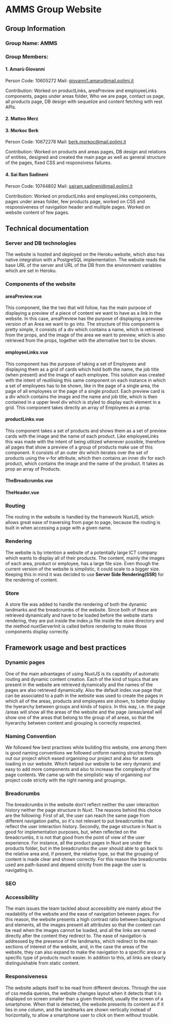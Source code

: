 # AMMS Group Website

## Group Information

### Group Name: AMMS

### Group Members:

#### 1. Amarù Giovanni

Person Code: 10605272
Mail: giovanni1.amaru@mail.polimi.it

Contribution: Worked on productLinks, areaPreview and employeeLinks components, pages under areas folder, Who we are page, contact us page, all products page, DB design with sequelize and content fetching with rest APIs.

#### 2. Matteo Merz

#### 3. Morkoc Berk

Person Code: 10672278
Mail: berk.morkoc@mail.polimi.it

Contribution: Worked on products and areas pages, DB design and relations of entities, designed and created the main page as well as general structure of the pages, fixed CSS and responsivess failures.

#### 4. Sai Ram Sadineni

Person Code: 10744802
Mail: sairam.sadineni@mail.polimi.it

Contribution: Worked on productLinks and employeeLinks components, pages under areas folder, few products page, worked on CSS and responsiveness of navigation header and multiple pages. Worked on website content of few pages. 

## Technical documentation

### Server and DB technologies

The website is hosted and deployed on the Heroku website, which also has native integration with a PostgreSQL implementation. The website reads the base URL of the server and URL of the DB from the environment variables which are set in Heroku.

### Components of the website

#### areaPreview.vue

This component, like the two that will follow, has the main purpose of displaying a preview of a piece of content we want to have as a link in the website.
In this case, areaPreview has the purpose of displaying a preview version of an Area we want to go into.
The structure of this component is pretty simple, it consists of a div which contains a name, which is retrieved from the props, and the image of the area we want to preview, which is also retrieved from the props, together with the alternative text to be shown.

#### employeeLinks.vue

This component has the purpose of taking a set of Employees and displaying them as a grid of cards which hold both the name, the job title (when present) and the image of each employee. This solution was created with the intent of reutilising this same component on each instance in which a set of employees has to be shown, like in the page of a single area, the page of all employees or the page of a single product. Each preview card is a div which contains the image and the name and job title, which is then contained in a upper level div which is styled to display each element in a grid. This component takes directly an array of Employees as a prop.

#### productLinks.vue

This component takes a set of products and shows them as a set of preview cards with the image and the name of each product. Like employeeLinks this was made with the intent of being utilized whenever possible, therefore all pages that show a preview of a group of products make use of this component. It consists of an outer div which iterates over the set of products using the v-for attribute, which then contains an inner div for each product, which contains the image and the name of the product. It takes as prop an array of Products.

#### TheBreadcrumbs.vue

#### TheHeader.vue

### Routing

The routing in the website is handled by the framework NuxtJS, which allows great ease of traversing from page to page, because the routing is built in when accessing a page with a given name.

### Rendering

The website is by intention a website of a potentially large ICT company which wants to display all of their products. The content, mainly the images of each area, product or employee, has a large file size. Even though
the current version of the website is simplistic, it could scale to a bigger size. Keeping this in mind it was decided to use **Server Side Rendering(SSR)** for the rendering of content.

### Store

A store file was added to handle the rendering of both the dynamic landmarks and the breadcrumbs of the website. Since both of these are retrieved dynamically and have to be loaded before the website starts rendering, they are put inside the index.js file inside the store directory and the method nuxtServerInit is called before rendering to make those components display correctly.

## Framework usage and best practices

### Dynamic pages

One of the main advantages of using NuxtJS is its capabilty of automatic routing and dynamic content creation. Each of the kind of topics that are present in the website are retrieved dynamically and the names of the pages are also retrieved dynamically. Also the default index.vue page that can be associated to a path in the website was used to create the pages in which all of the areas, products and employees are shown, to better display the hyerarchy between groups and kinds of topics. In this way, i.e. the page /areas will show all the areas of the website and the page /areas/area1 will show one of the areas that belong to the group of all areas, so that the hyerarchy between content and grouping is correctly respected.

### Naming Convention

We followed few best practises while building this website, one among them is good naming conventions we followed uniform naming structre through out our project which eased organising our project and also for assets loading in our website. Which helped our website to be very dymanic and easy to add more components and also to increase the complexity of the page contents. We came up with the simplistic way of organising our project code strictly with the right naming and groupings.

### Breadcrumbs

The breadcrumbs in the website don't reflect neither the user interaction history neither the page structure in Nuxt. The reasons behind this choice are the following:
First of all, the user can reach the same page from different navigation paths, so it's not relevant to put breadcrumbs that reflect the user interaction history.
Secondly, the page structure in Nuxt is good for implementation purposes, but, when reflected on the breadcrumbs, it is not that good from the point of view of the user experience. For instance, all the product pages in Nuxt are under the products folder, but in the breadcrumbs the user should able to go back to the relative area and, if present, the relative type, so that the grouping of content is made clear and shown correctly.
For this reason the breadcrumbs used are path-based and depend strictly from the page the user is navigating in.

### SEO

### Accessibility

The main issues the team tackled about accessibility are mainly about the readability of the website and the ease of navigation between pages. For this reason, the website presents a high contrast ratio between background and elements, all the images present alt attributes so that the content can be read when the images cannot be loaded, and all the links are named directly after the content they redirect to. The ease of navigation is addressed by the presence of the landmarks, which redirect to the main sections of interest of the website, and, in the case the areas of the website, they can also expand to make the navigation to a specific area or a specific type of products much easier. In addition to this, all links are clearly distinguishable from static content.

### Responsiveness

The website adapts itself to be read from different devices. Through the use of css media queries, the website changes layout when it detects that it is displayed on screen smaller than a given threshold, usually the screen of a smartphone. When that is detected, the website presents its content as if it lies in one column, and the landmarks are shown vertically instead of horizontally, to allow a smartphone user to click on them without trouble.
